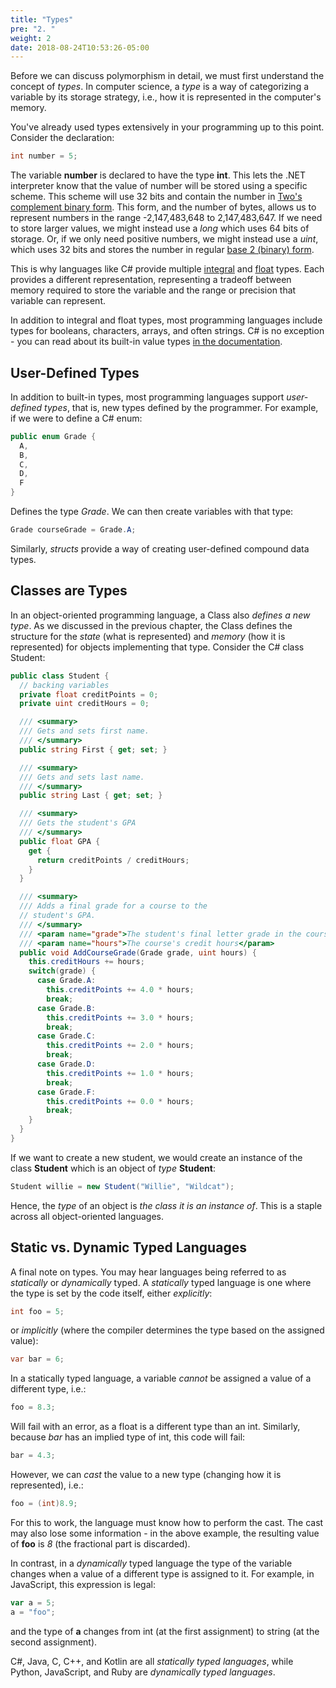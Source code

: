 ```yaml
---
title: "Types"
pre: "2. "
weight: 2
date: 2018-08-24T10:53:26-05:00
---
```

Before we can discuss polymorphism in detail, we must first understand the concept of _types_.  In computer science, a _type_ is a way of categorizing a variable by its storage strategy, i.e., how it is represented in the computer's memory.

You've already used types extensively in your programming up to this point.  Consider the declaration:

```csharp
int number = 5;
```

The variable **number** is declared to have the type **int**.  This lets the .NET interpreter know that the value of number will be stored using a specific scheme.  This scheme will use 32 bits and contain the number in <a href="https://en.wikipedia.org/wiki/Two%27s_complement" target="_blank">Two's complement binary form</a>.  This form, and the number of bytes, allows us to represent numbers in the range -2,147,483,648 to 2,147,483,647.  If we need to store larger values, we might instead use a *long* which uses 64 bits of storage.  Or, if we only need positive numbers, we might instead use a *uint*, which uses 32 bits and stores the number in regular [base 2 (binary) form](https://en.wikipedia.org/wiki/Binary_number).

This is why languages like C# provide multiple [integral](https://docs.microsoft.com/en-us/dotnet/csharp/language-reference/builtin-types/integral-numeric-types) and [float](https://docs.microsoft.com/en-us/dotnet/csharp/language-reference/builtin-types/floating-point-numeric-types) types.  Each provides a different representation, representing a tradeoff between memory required to store the variable and the range or precision that variable can represent.

In addition to integral and float types, most programming languages include types for booleans, characters, arrays, and often strings.  C# is no exception - you can read about its built-in value types [in the documentation](https://docs.microsoft.com/en-us/dotnet/csharp/language-reference/keywords/value-types).

## User-Defined Types
In addition to built-in types, most programming languages support _user-defined types_, that is, new types defined by the programmer.  For example, if we were to define a C# enum:

```csharp
public enum Grade {
  A,
  B,
  C,
  D,
  F
}
```

Defines the type _Grade_.  We can then create variables with that type:

```csharp
Grade courseGrade = Grade.A;
```

Similarly, *structs* provide a way of creating user-defined compound data types.

## Classes are Types
In an object-oriented programming language, a Class also _defines a new type_.  As we discussed in the previous chapter, the Class defines the structure for the _state_ (what is represented) and _memory_ (how it is represented) for objects implementing that type.  Consider the C# class Student:

```csharp
public class Student {
  // backing variables
  private float creditPoints = 0;
  private uint creditHours = 0;

  /// <summary>
  /// Gets and sets first name.
  /// </summary>
  public string First { get; set; }

  /// <summary>
  /// Gets and sets last name.
  /// </summary>
  public string Last { get; set; }

  /// <summary>
  /// Gets the student's GPA
  /// </summary>
  public float GPA {
    get {
      return creditPoints / creditHours;
    }
  }

  /// <summary>
  /// Adds a final grade for a course to the
  // student's GPA.
  /// </summary>
  /// <param name="grade">The student's final letter grade in the course</param>
  /// <param name="hours">The course's credit hours</param>
  public void AddCourseGrade(Grade grade, uint hours) {
    this.creditHours += hours;
    switch(grade) {
      case Grade.A:
        this.creditPoints += 4.0 * hours;
        break;
      case Grade.B:
        this.creditPoints += 3.0 * hours;
        break;
      case Grade.C:
        this.creditPoints += 2.0 * hours;
        break;
      case Grade.D:
        this.creditPoints += 1.0 * hours;
        break;
      case Grade.F:
        this.creditPoints += 0.0 * hours;
        break;
    }
  }
}
```

If we want to create a new student, we would create an instance of the class **Student** which is an object of _type_ **Student**:

```csharp
Student willie = new Student("Willie", "Wildcat");
```

Hence, the _type_ of an object is _the class it is an instance of_.  This is a staple across all object-oriented languages.

## Static vs. Dynamic Typed Languages
A final note on types.  You may hear languages being referred to as _statically_ or _dynamically_ typed.  A _statically_ typed language is one where the type is set by the code itself, either _explicitly_:

```csharp
int foo = 5;
```

or _implicitly_ (where the compiler determines the type based on the assigned value):

```csharp
var bar = 6;
```

In a statically typed language, a variable _cannot_ be assigned a value of a different type, i.e.:

```csharp
foo = 8.3;
```

Will fail with an error, as a float is a different type than an int.  Similarly, because *bar* has an implied type of int, this code will fail:

```csharp
bar = 4.3;
```

However, we can _cast_ the value to a new type (changing how it is represented), i.e.:

```csharp
foo = (int)8.9;
```

For this to work, the language must know how to perform the cast. The cast may also lose some information - in the above example, the resulting value of **foo** is *8* (the fractional part is discarded).

In contrast, in a _dynamically_ typed language the type of the variable changes when a value of a different type is assigned to it.  For example, in JavaScript, this expression is legal:

```javascript
var a = 5;
a = "foo";
```

and the type of **a** changes from int (at the first assignment) to string (at the second assignment).

C#, Java, C, C++, and Kotlin are all _statically typed languages_, while Python, JavaScript, and Ruby are _dynamically typed languages_.   